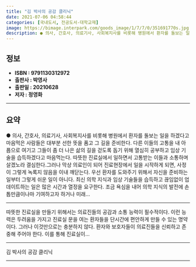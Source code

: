 ```yaml
---
title: "김 박사의 공감 클리닉"
date: 2021-07-06 04:58:44
categories: [국내도서, 전공도서-대학교재]
image: https://bimage.interpark.com/goods_image/1/7/7/0/351691770s.jpg
description: ● 의사, 간호사, 의료기사, 사회복지사를 비롯해 병원에서 환자를 돌보는 일을 하겠다고 마음먹은 사람들은 대부분 선한 뜻을 품고 그 길을 준비한다. 다른 이들의 고통을 내 아픔으로 여기고 그들이 좀 더 나은 삶의 길을 걷도록 돕기 위해 열심히 공부하고 임상 기술을 습득하겠다고 마음먹는
---
```


## **정보**

- **ISBN : 9791130312972**
- **출판사 : 박영사**
- **출판일 : 20210628**
- **저자 : 정영화**

------



## **요약**

●  의사, 간호사, 의료기사, 사회복지사를 비롯해 병원에서 환자를 돌보는 일을 하겠다고 마음먹은 사람들은 대부분 선한 뜻을 품고 그 길을 준비한다. 다른 이들의 고통을 내 아픔으로 여기고 그들이 좀 더 나은 삶의 길을 걷도록 돕기 위해 열심히 공부하고 임상 기술을 습득하겠다고 마음먹는다. 따뜻한 진료실에서 일하면서 고통받는 이들과 소통하며 살겠노라 결심한다.그러나 막상 의료인이 되어 진료현장에서 일을 시작하게 되면, 사정이 그렇게 녹록지 않음을 이내 깨닫는다. 우선 환자를 도와주기 위해서 자신을 준비하는 일부터 그렇게 쉬운 일이 아니다. 최신 의학 지식과 임상 기술들을 습득하고 끊임없이 업데이트하는 일은 많은 시간과 열정을 요구한다. 조금 욕심을 내어 의학 지식의 발전에 손톱만큼이나마 기여하고자 하거나 미래...

------

따뜻한 진료실을 만들기 위해서는 의료진들의 공감과 소통 능력이 필수적이다. 이런 능력은 두려움을 가지고 진료실 문을 여는 환자들을 단시간에 편안하게 만들 수 있는 명약이다. 그러나 이것만으로는 충분하지 않다. 환자와 보호자들이 의료진들을 신뢰하고 존중해 주어야 한다. 이를 통해 진료실이... 

------


김 박사의 공감 클리닉 

------


